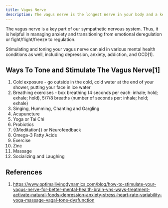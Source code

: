 ```yaml
---
title: Vagus Nerve
description: The vagus nerve is the longest nerve in your body and a key part of the parasympathetic nervous system.
---
```


The vagus nerve is a key part of our sympathetic nervous system. Thus, it is helpful in managing anxiety and transitioning from emotional deregulation or fight/flight/freeze to regulation.

Stimulating and toning your vagus nerve can aid in various mental health conditions as well, including depression, anxiety, addiction, and OCD[1].

## Ways To Tone and Stimulate The Vagus Nerve[1]

1. Cold exposure - go outside in the cold, cold water at the end of your shower, putting your face in ice water
1. Breathing exercises - box breathing (4 seconds per each: inhale; hold; exhale; hold), 5/7/8 breaths (number of seconds per: inhale; hold; exhale)
1. Singing, Humming, Chanting and Gargling
1. Acupuncture
1. Yoga or Tai Chi
1. Probiotics
1. {{Meditation}} or Neurofeedback
1. Omega-3 Fatty Acids
1. Exercise
1. Zinc
1. Massage
1. Socializing and Laughing

## References

1. https://www.optimallivingdynamics.com/blog/how-to-stimulate-your-vagus-nerve-for-better-mental-health-brain-vns-ways-treatment-activate-natural-foods-depression-anxiety-stress-heart-rate-variability-yoga-massage-vagal-tone-dysfunction